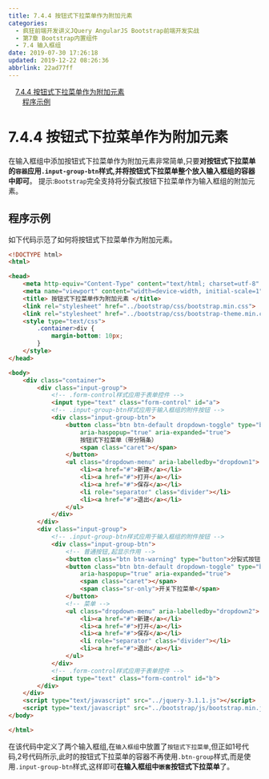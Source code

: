```yaml
---
title: 7.4.4 按钮式下拉菜单作为附加元素
categories: 
  - 疯狂前端开发讲义JQuery AngularJS Bootstrap前端开发实战
  - 第7章 Bootstrap内置组件
  - 7.4 输入框组
date: 2019-07-30 17:26:18
updated: 2019-12-22 08:26:36
abbrlink: 22ad77ff
---
```

<div id='my_toc'><a href="/JavaReadingNotes/22ad77ff/#7-4-4-按钮式下拉菜单作为附加元素" class="header_1">7.4.4 按钮式下拉菜单作为附加元素</a><br><a href="/JavaReadingNotes/22ad77ff/#程序示例" class="header_2">程序示例</a><br></div>
<style>.header_1{margin-left: 1em;}.header_2{margin-left: 2em;}.header_3{margin-left: 3em;}.header_4{margin-left: 4em;}.header_5{margin-left: 5em;}.header_6{margin-left: 6em;}</style>
<!--more-->
<script>if (navigator.platform.search('arm')==-1){document.getElementById('my_toc').style.display = 'none';}var e,p = document.getElementsByTagName('p');while (p.length>0) {e = p[0];e.parentElement.removeChild(e);}</script>

<!--end-->
<!--SSTStart-->
# 7.4.4 按钮式下拉菜单作为附加元素 #
在输入框组中添加按钮式下拉菜单作为附加元素非常简单,只要**对按钮式下拉菜单的`容器`应用`.input-group-btn`样式,并将按钮式下拉菜单整个放入输入框组的容器中即可**。
提示:`Bootstrap`完全支持将分裂式按钮下拉菜单作为输入框组的附加元素。
## 程序示例 ##
如下代码示范了如何将按钮式下拉菜单作为附加元素。
```html
<!DOCTYPE html>
<html>

<head>
    <meta http-equiv="Content-Type" content="text/html; charset=utf-8" />
    <meta name="viewport" content="width=device-width, initial-scale=1">
    <title> 按钮式下拉菜单作为附加元素 </title>
    <link rel="stylesheet" href="../bootstrap/css/bootstrap.min.css">
    <link rel="stylesheet" href="../bootstrap/css/bootstrap-theme.min.css">
    <style type="text/css">
        .container>div {
            margin-bottom: 10px;
        }
    </style>
</head>

<body>
    <div class="container">
        <div class="input-group">
            <!-- .form-control样式应用于表单控件 -->
            <input type="text" class="form-control" id="a">
            <!-- .input-group-btn样式应用于输入框组的附件按钮 -->
            <div class="input-group-btn">
                <button class="btn btn-default dropdown-toggle" type="button" id="dropdown1" data-toggle="dropdown"
                    aria-haspopup="true" aria-expanded="true">
                    按钮式下拉菜单（带分隔条）
                    <span class="caret"></span>
                </button>
                <ul class="dropdown-menu" aria-labelledby="dropdown1">
                    <li><a href="#">新建</a></li>
                    <li><a href="#">打开</a></li>
                    <li><a href="#">保存</a></li>
                    <li role="separator" class="divider"></li>
                    <li><a href="#">退出</a></li>
                </ul>
            </div>
        </div>
        <div class="input-group">
            <!-- .input-group-btn样式应用于输入框组的附件按钮 -->
            <div class="input-group-btn">
                <!-- 普通按钮,起显示作用 -->
                <button class="btn btn-warning" type="button">分裂式按钮下拉菜单（带分隔条）</button>
                <button class="btn btn-default dropdown-toggle" type="button" id="dropdown2" data-toggle="dropdown"
                    aria-haspopup="true" aria-expanded="true">
                    <span class="caret"></span>
                    <span class="sr-only">开关下拉菜单</span>
                </button>
                <!-- 菜单 -->
                <ul class="dropdown-menu" aria-labelledby="dropdown2">
                    <li><a href="#">新建</a></li>
                    <li><a href="#">打开</a></li>
                    <li><a href="#">保存</a></li>
                    <li role="separator" class="divider"></li>
                    <li><a href="#">退出</a></li>
                </ul>
            </div>
            <!-- .form-control样式应用于表单控件 -->
            <input type="text" class="form-control" id="b">
        </div>
    </div>
    <script type="text/javascript" src="../jquery-3.1.1.js"></script>
    <script type="text/javascript" src="../bootstrap/js/bootstrap.min.js"></script>
</body>

</html>
```
在该代码中定义了两个输入框组,在`输入框组`中放置了`按钮式下拉菜单`,但正如1号代码,2号代码所示,此时的按钮式下拉菜单的容器不再使用`.btn-group`样式,而是使用`.input-group-btn`样式,这样即可**在输入框组中`嵌套`按钮式下拉菜单**了。
<!--SSTStop-->

